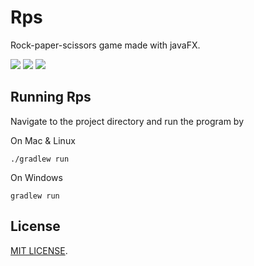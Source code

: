 # Rps
Rock-paper-scissors game made with javaFX.

![](http://i.imgur.com/m0SWDMg.png)
![](http://i.imgur.com/U7Sw2of.png)
![](http://i.imgur.com/GgH8ZTt.png)

## Running Rps
Navigate to the project directory and run the program by

On Mac & Linux
```
./gradlew run
```
On Windows
```
gradlew run
```

## License
[MIT LICENSE](https://github.com/Covoex/RCP/blob/master/LICENSE).
